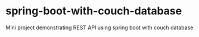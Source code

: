 # spring-boot-with-couch-database
Mini project demonstrating REST API using spring boot with couch database

